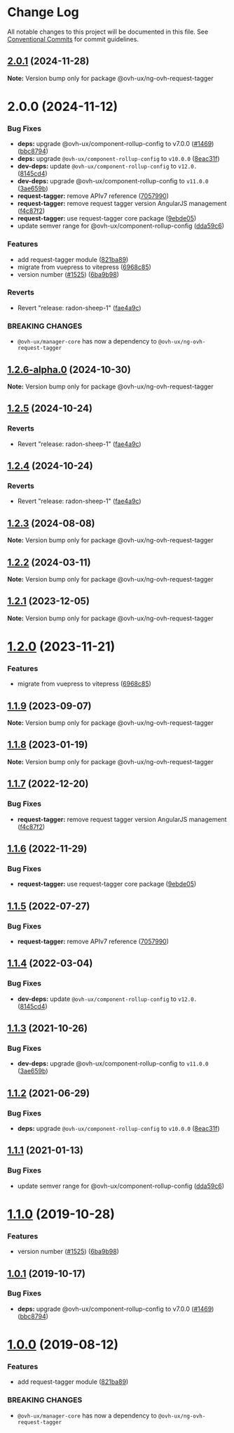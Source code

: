 # Change Log

All notable changes to this project will be documented in this file.
See [Conventional Commits](https://conventionalcommits.org) for commit guidelines.

## [2.0.1](https://github.com/ovh/manager/compare/@ovh-ux/ng-ovh-request-tagger@2.0.0...@ovh-ux/ng-ovh-request-tagger@2.0.1) (2024-11-28)

**Note:** Version bump only for package @ovh-ux/ng-ovh-request-tagger





# 2.0.0 (2024-11-12)


### Bug Fixes

* **deps:** upgrade @ovh-ux/component-rollup-config to v7.0.0 ([#1469](https://github.com/ovh/manager/issues/1469)) ([bbc8794](https://github.com/ovh/manager/commit/bbc87949e2af8624d1083471d0c073ad4adcc5cd))
* **deps:** upgrade `@ovh-ux/component-rollup-config` to `v10.0.0` ([8eac31f](https://github.com/ovh/manager/commit/8eac31f81e46d1570c131cf55788d6435842ab6d))
* **dev-deps:** update `@ovh-ux/component-rollup-config` to `v12.0.` ([8145cd4](https://github.com/ovh/manager/commit/8145cd44a34cec071db4b5267182705625951077))
* **dev-deps:** upgrade @ovh-ux/component-rollup-config to `v11.0.0` ([3ae659b](https://github.com/ovh/manager/commit/3ae659bea59244fd5660375b9dac52055cc374b0))
* **request-tagger:** remove APIv7 reference ([7057990](https://github.com/ovh/manager/commit/705799059e782ee8f6aaaf0b15ba3df17bd18bb4))
* **request-tagger:** remove request tagger version AngularJS management ([f4c87f2](https://github.com/ovh/manager/commit/f4c87f2e9f7091a7e193cd5b1bf44899d648fcb4))
* **request-tagger:** use request-tagger core package ([9ebde05](https://github.com/ovh/manager/commit/9ebde05c382015b9e836385c35c1df86b1ba3927))
* update semver range for @ovh-ux/component-rollup-config ([dda59c6](https://github.com/ovh/manager/commit/dda59c6b71cb4ad9ab98f06a0bf995a7eb45a1d9))


### Features

* add request-tagger module ([821ba89](https://github.com/ovh/manager/commit/821ba89f882597561fa908d9d052b7e864a67c6e))
* migrate from vuepress to vitepress ([6968c85](https://github.com/ovh/manager/commit/6968c85f00e19c41bc240abb37a50e9dacf9c5e5))
* version number ([#1525](https://github.com/ovh/manager/issues/1525)) ([6ba9b98](https://github.com/ovh/manager/commit/6ba9b980f775a9d79027ce8455b907c9e145f3dc))


### Reverts

* Revert "release: radon-sheep-1" ([fae4a9c](https://github.com/ovh/manager/commit/fae4a9cb14816715b060fe0ebe42d45056c9714d))


### BREAKING CHANGES

* `@ovh-ux/manager-core` has now a dependency to
`@ovh-ux/ng-ovh-request-tagger`





## [1.2.6-alpha.0](https://github.com/ovh/manager/compare/@ovh-ux/ng-ovh-request-tagger@1.2.5...@ovh-ux/ng-ovh-request-tagger@1.2.6-alpha.0) (2024-10-30)

**Note:** Version bump only for package @ovh-ux/ng-ovh-request-tagger





## [1.2.5](https://github.com/ovh/manager/compare/@ovh-ux/ng-ovh-request-tagger@1.2.4...@ovh-ux/ng-ovh-request-tagger@1.2.5) (2024-10-24)


### Reverts

* Revert "release: radon-sheep-1" ([fae4a9c](https://github.com/ovh/manager/commit/fae4a9cb14816715b060fe0ebe42d45056c9714d))





## [1.2.4](https://github.com/ovh/manager/compare/@ovh-ux/ng-ovh-request-tagger@1.2.3...@ovh-ux/ng-ovh-request-tagger@1.2.4) (2024-10-24)


### Reverts

* Revert "release: radon-sheep-1" ([fae4a9c](https://github.com/ovh/manager/commit/fae4a9cb14816715b060fe0ebe42d45056c9714d))





## [1.2.3](https://github.com/ovh/manager/compare/@ovh-ux/ng-ovh-request-tagger@1.2.2...@ovh-ux/ng-ovh-request-tagger@1.2.3) (2024-08-08)

**Note:** Version bump only for package @ovh-ux/ng-ovh-request-tagger





## [1.2.2](https://github.com/ovh/manager/compare/@ovh-ux/ng-ovh-request-tagger@1.2.1...@ovh-ux/ng-ovh-request-tagger@1.2.2) (2024-03-11)

**Note:** Version bump only for package @ovh-ux/ng-ovh-request-tagger





## [1.2.1](https://github.com/ovh/manager/compare/@ovh-ux/ng-ovh-request-tagger@1.2.0...@ovh-ux/ng-ovh-request-tagger@1.2.1) (2023-12-05)

**Note:** Version bump only for package @ovh-ux/ng-ovh-request-tagger





# [1.2.0](https://github.com/ovh/manager/compare/@ovh-ux/ng-ovh-request-tagger@1.1.9...@ovh-ux/ng-ovh-request-tagger@1.2.0) (2023-11-21)


### Features

* migrate from vuepress to vitepress ([6968c85](https://github.com/ovh/manager/commit/6968c85f00e19c41bc240abb37a50e9dacf9c5e5))





## [1.1.9](https://github.com/ovh/manager/compare/@ovh-ux/ng-ovh-request-tagger@1.1.8...@ovh-ux/ng-ovh-request-tagger@1.1.9) (2023-09-07)

**Note:** Version bump only for package @ovh-ux/ng-ovh-request-tagger





## [1.1.8](https://github.com/ovh/manager/compare/@ovh-ux/ng-ovh-request-tagger@1.1.7...@ovh-ux/ng-ovh-request-tagger@1.1.8) (2023-01-19)

**Note:** Version bump only for package @ovh-ux/ng-ovh-request-tagger





## [1.1.7](https://github.com/ovh/manager/compare/@ovh-ux/ng-ovh-request-tagger@1.1.6...@ovh-ux/ng-ovh-request-tagger@1.1.7) (2022-12-20)


### Bug Fixes

* **request-tagger:** remove request tagger version AngularJS management ([f4c87f2](https://github.com/ovh/manager/commit/f4c87f2e9f7091a7e193cd5b1bf44899d648fcb4))





## [1.1.6](https://github.com/ovh/manager/compare/@ovh-ux/ng-ovh-request-tagger@1.1.5...@ovh-ux/ng-ovh-request-tagger@1.1.6) (2022-11-29)


### Bug Fixes

* **request-tagger:** use request-tagger core package ([9ebde05](https://github.com/ovh/manager/commit/9ebde05c382015b9e836385c35c1df86b1ba3927))





## [1.1.5](https://github.com/ovh/manager/compare/@ovh-ux/ng-ovh-request-tagger@1.1.4...@ovh-ux/ng-ovh-request-tagger@1.1.5) (2022-07-27)


### Bug Fixes

* **request-tagger:** remove APIv7 reference ([7057990](https://github.com/ovh/manager/commit/705799059e782ee8f6aaaf0b15ba3df17bd18bb4))



## [1.1.4](https://github.com/ovh/manager/compare/@ovh-ux/ng-ovh-request-tagger@1.1.3...@ovh-ux/ng-ovh-request-tagger@1.1.4) (2022-03-04)


### Bug Fixes

* **dev-deps:** update `@ovh-ux/component-rollup-config` to `v12.0.` ([8145cd4](https://github.com/ovh/manager/commit/8145cd44a34cec071db4b5267182705625951077))



## [1.1.3](https://github.com/ovh/manager/compare/@ovh-ux/ng-ovh-request-tagger@1.1.2...@ovh-ux/ng-ovh-request-tagger@1.1.3) (2021-10-26)


### Bug Fixes

* **dev-deps:** upgrade @ovh-ux/component-rollup-config to `v11.0.0` ([3ae659b](https://github.com/ovh/manager/commit/3ae659bea59244fd5660375b9dac52055cc374b0))



## [1.1.2](https://github.com/ovh/manager/compare/@ovh-ux/ng-ovh-request-tagger@1.1.1...@ovh-ux/ng-ovh-request-tagger@1.1.2) (2021-06-29)


### Bug Fixes

* **deps:** upgrade `@ovh-ux/component-rollup-config` to `v10.0.0` ([8eac31f](https://github.com/ovh/manager/commit/8eac31f81e46d1570c131cf55788d6435842ab6d))



## [1.1.1](https://github.com/ovh/manager/compare/@ovh-ux/ng-ovh-request-tagger@1.1.0...@ovh-ux/ng-ovh-request-tagger@1.1.1) (2021-01-13)


### Bug Fixes

* update semver range for @ovh-ux/component-rollup-config ([dda59c6](https://github.com/ovh/manager/commit/dda59c6b71cb4ad9ab98f06a0bf995a7eb45a1d9))



# [1.1.0](https://github.com/ovh/manager/compare/@ovh-ux/ng-ovh-request-tagger@1.0.1...@ovh-ux/ng-ovh-request-tagger@1.1.0) (2019-10-28)


### Features

* version number ([#1525](https://github.com/ovh/manager/issues/1525)) ([6ba9b98](https://github.com/ovh/manager/commit/6ba9b980f775a9d79027ce8455b907c9e145f3dc))



## [1.0.1](https://github.com/ovh-ux/manager/compare/@ovh-ux/ng-ovh-request-tagger@1.0.0...@ovh-ux/ng-ovh-request-tagger@1.0.1) (2019-10-17)


### Bug Fixes

* **deps:** upgrade @ovh-ux/component-rollup-config to v7.0.0 ([#1469](https://github.com/ovh-ux/manager/issues/1469)) ([bbc8794](https://github.com/ovh-ux/manager/commit/bbc8794))



# [1.0.0](https://github.com/ovh-ux/manager/compare/@ovh-ux/ng-ovh-request-tagger@0.0.0...@ovh-ux/ng-ovh-request-tagger@1.0.0) (2019-08-12)


### Features

* add request-tagger module ([821ba89](https://github.com/ovh-ux/manager/commit/821ba89))


### BREAKING CHANGES

* `@ovh-ux/manager-core` has now a dependency to
`@ovh-ux/ng-ovh-request-tagger`
